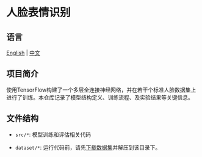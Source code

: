 # 人脸表情识别

## 语言

[English](./README.md) | [中文](./README_CN.md)

## 项目简介 

使用TensorFlow构建了一个多层全连接神经网络，并在若干个标准人脸数据集上进行了训练。本仓库记录了模型结构定义、训练流程、及实验结果等关键信息。

## 文件结构

- `src/*`: 模型训练和评估相关代码

- `dataset/*`: 运行代码前，请先[下载数据集](https://www.kaggle.com/datasets/jonathanoheix/face-expression-recognition-dataset/code)并解压到该目录下。
